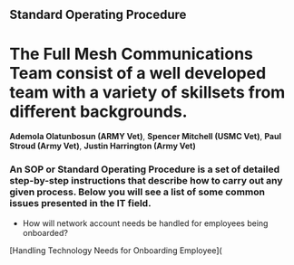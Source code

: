 ## Standard Operating Procedure

# The Full Mesh Communications Team consist of a well developed team with a variety of skillsets from different backgrounds. 

**Ademola Olatunbosun (ARMY Vet)**, **Spencer Mitchell (USMC Vet)**, **Paul Stroud (Army Vet)**, **Justin Harrington (Army Vet)**

### An SOP or Standard Operating Procedure is a set of detailed step-by-step instructions that describe how to carry out any given process. Below you will see a list of some common issues presented in the IT field.

+ How will network account needs be handled for employees being onboarded?

[Handling Technology Needs for Onboarding Employee](
